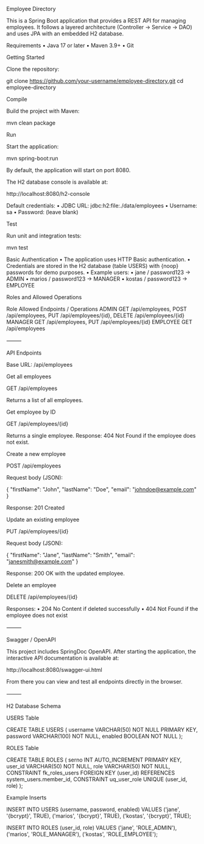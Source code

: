 Employee Directory

This is a Spring Boot application that provides a REST API for managing employees.
It follows a layered architecture (Controller → Service → DAO) and uses JPA with an embedded H2 database.

Requirements
•	Java 17 or later
•	Maven 3.9+
•	Git

Getting Started

Clone the repository:

git clone https://github.com/your-username/employee-directory.git
cd employee-directory

Compile

Build the project with Maven:

mvn clean package

Run

Start the application:

mvn spring-boot:run

By default, the application will start on port 8080.

The H2 database console is available at:

http://localhost:8080/h2-console

Default credentials:
•	JDBC URL: jdbc:h2:file:./data/employees
•	Username: sa
•	Password: (leave blank)

Test

Run unit and integration tests:

mvn test

Basic Authentication
•	The application uses HTTP Basic authentication.
•	Credentials are stored in the H2 database (table USERS) with {noop} passwords for demo purposes.
•	Example users:
•	jane / password123 → ADMIN
•	marios / password123 → MANAGER
•	kostas / password123 → EMPLOYEE

Roles and Allowed Operations

Role	Allowed Endpoints / Operations
ADMIN	GET /api/employees, POST /api/employees, PUT /api/employees/{id}, DELETE /api/employees/{id}
MANAGER	GET /api/employees, PUT /api/employees/{id}
EMPLOYEE	GET /api/employees


⸻

API Endpoints

Base URL: /api/employees

Get all employees

GET /api/employees

Returns a list of all employees.

Get employee by ID

GET /api/employees/{id}

Returns a single employee.
Response: 404 Not Found if the employee does not exist.

Create a new employee

POST /api/employees

Request body (JSON):

{
"firstName": "John",
"lastName": "Doe",
"email": "johndoe@example.com"
}

Response: 201 Created

Update an existing employee

PUT /api/employees/{id}

Request body (JSON):

{
"firstName": "Jane",
"lastName": "Smith",
"email": "janesmith@example.com"
}

Response: 200 OK with the updated employee.

Delete an employee

DELETE /api/employees/{id}

Responses:
•	204 No Content if deleted successfully
•	404 Not Found if the employee does not exist

⸻

Swagger / OpenAPI

This project includes SpringDoc OpenAPI. After starting the application, the interactive API documentation is available at:

http://localhost:8080/swagger-ui.html

From there you can view and test all endpoints directly in the browser.

⸻

H2 Database Schema

USERS Table

CREATE TABLE USERS (
username VARCHAR(50) NOT NULL PRIMARY KEY,
password VARCHAR(100) NOT NULL,
enabled BOOLEAN NOT NULL
);

ROLES Table

CREATE TABLE ROLES (
serno INT AUTO_INCREMENT PRIMARY KEY,
user_id VARCHAR(50) NOT NULL,
role VARCHAR(50) NOT NULL,
CONSTRAINT fk_roles_users FOREIGN KEY (user_id) REFERENCES system_users.member_id,
CONSTRAINT uq_user_role UNIQUE (user_id, role)
);

Example Inserts

INSERT INTO USERS (username, password, enabled) VALUES
('jane', '{bcrypt}<hash here>', TRUE),
('marios', '{bcrypt}<hash here>', TRUE),
('kostas', '{bcrypt}<hash here>', TRUE);

INSERT INTO ROLES (user_id, role) VALUES
('jane', 'ROLE_ADMIN'),
('marios', 'ROLE_MANAGER'),
('kostas', 'ROLE_EMPLOYEE');